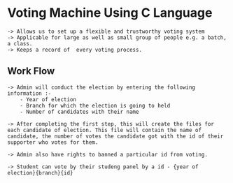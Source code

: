# Voting Machine Using C Language

    -> Allows us to set up a flexible and trustworthy voting system
    -> Applicable for large as well as small group of people e.g. a batch, a class.
    -> Keeps a record of  every voting process.

## Work Flow

    -> Admin will conduct the election by entering the following information :-
        - Year of election
        - Branch for which the election is going to held
        - Number of candidates with their name

    -> After completing the first step, this will create the files for each candidate of election. This file will contain the name of candidate, the number of votes the candidate got with the id of their supporter who votes for them.

    -> Admin also have rights to banned a particular id from voting.

    -> Student can vote by their studeng panel by a id - {year of election}{branch}{id}